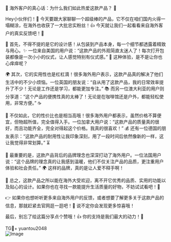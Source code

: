 🎉 海外客户的真心话：为什么我们如此热爱这款产品？ 💖

Hey小伙伴们！👋 今天要跟大家聊聊一个超级棒的产品，它不仅在咱们国内火得一塌糊涂，在海外也收获了一大批忠实粉丝！👍 今天就让我们一起看看来自海外客户的真实反馈吧！🌟

🌈 首先，不得不提的是它的设计感！从包装到产品本身，每一个细节都透露着精致与用心。✨ 一位来自美国的用户说：“这款产品的外观简直太迷人了！每次打开包装都像是一次小小的仪式，让人感觉特别有仪式感。” 🎁 这种体验，是不是让你也心痒痒呢？

🌍 其次，它的实用性也是杠杠滴！很多海外用户表示，这款产品真的解决了他们生活中的不少小烦恼。一位英国的朋友说：“自从用了这款产品，我的日常效率提升了不少！无论是工作还是学习，都能更加专注。” 📚 而另一位澳大利亚的用户则分享道：“这个产品的便携性真的太棒了！无论是在咖啡馆还是户外，都能轻松使用，非常方便。” ☕️

🎈 不仅如此，它的性价比也是相当高哦！很多海外用户都表示，虽然价格不算便宜，但物超所值，完全值得入手。一位加拿大用户说：“这款产品的质量真的很好，而且功能齐全，完全对得起这个价格。我真的很喜欢！” 💰 还有一位德国的朋友表示：“这款产品的耐用性让我印象深刻，用了一段时间后依然像新的一样，这让我觉得非常划算。” ⏳

🌟 最重要的是，这款产品背后的品牌理念也深深打动了海外用户。一位法国用户说：“这个品牌的理念真的让我感到温暖，他们不仅关注产品的品质，更注重用户体验和社会责任。” 🌍 这样的品牌，真的是让人爱不释手啊！

🎉 总之，这款产品之所以能在海外大受欢迎，离不开它优秀的品质、实用的功能以及贴心的设计。如果你也在寻找一款能提升生活质量的好物，不妨试试看吧！🎁

👉 如果你也想听听更多来自海外用户的反馈，或者想要了解更多关于这款产品的信息，那就赶紧去官网逛一逛吧！🚀 说不定你会发现更多惊喜哦！

最后，别忘了给这篇分享点个赞哦！👍 你的支持是我们最大的动力！💖

TG💪+ yuantou2048  
![Image](https://github.com/user-attachments/assets/42a5a4a5-fea9-4a1d-8aa0-73e57e430cca)